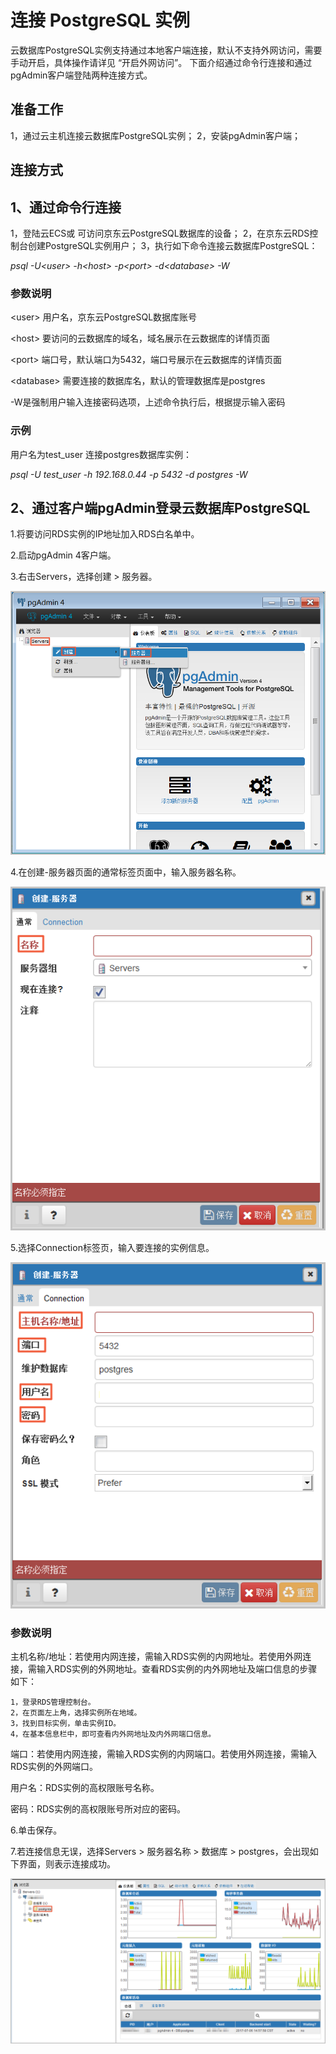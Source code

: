 # 连接 PostgreSQL 实例
云数据库PostgreSQL实例支持通过本地客户端连接，默认不支持外网访问，需要手动开启，具体操作请详见 “开启外网访问”。
下面介绍通过命令行连接和通过pgAdmin客户端登陆两种连接方式。

## 准备工作
1，通过云主机连接云数据库PostgreSQL实例；
2，安装pgAdmin客户端；

## 连接方式
## 1、通过命令行连接
1，登陆云ECS或 可访问京东云PostgreSQL数据库的设备；
2，在京东云RDS控制台创建PostgreSQL实例用户；
3，执行如下命令连接云数据库PostgreSQL：

 *psql  -U\<user\> -h\<host\> -p\<port\> -d\<database\> -W*
    
### 参数说明

 \<user\> 用户名，京东云PostgreSQL数据库账号
 
 \<host\> 要访问的云数据库的域名，域名展示在云数据库的详情页面
 
 \<port\> 端口号，默认端口为5432，端口号展示在云数据库的详情页面
 
 \<database\> 需要连接的数据库名，默认的管理数据库是postgres
 
 -W是强制用户输入连接密码选项，上述命令执行后，根据提示输入密码
    
### 示例
用户名为test_user 连接postgres数据库实例：

*psql  -U test_user -h 192.168.0.44 -p 5432 -d postgres -W*

## 2、通过客户端pgAdmin登录云数据库PostgreSQL
 1.将要访问RDS实例的IP地址加入RDS白名单中。
 
 2.启动pgAdmin 4客户端。
 
 3.右击Servers，选择创建 > 服务器。
 
![Connect-Instance-PostgreSQL1](../../../../../image/RDS/Connect-Instance-PostgreSQL1.png)

4.在创建-服务器页面的通常标签页面中，输入服务器名称。

![Connect-Instance-PostgreSQL2](../../../../../image/RDS/Connect-Instance-PostgreSQL2.png)

5.选择Connection标签页，输入要连接的实例信息。

![Connect-Instance-PostgreSQL3](../../../../../image/RDS/Connect-Instance-PostgreSQL3.png)
### 参数说明

 主机名称/地址：若使用内网连接，需输入RDS实例的内网地址。若使用外网连接，需输入RDS实例的外网地址。查看RDS实例的内外网地址及端口信息的步骤如下：
 
    1，登录RDS管理控制台。
    2，在页面左上角，选择实例所在地域。
    3，找到目标实例，单击实例ID。
    4，在基本信息栏中，即可查看内外网地址及内外网端口信息。
    
 端口：若使用内网连接，需输入RDS实例的内网端口。若使用外网连接，需输入RDS实例的外网端口。
 
 用户名：RDS实例的高权限账号名称。
 
 密码：RDS实例的高权限账号所对应的密码。
      
6.单击保存。

7.若连接信息无误，选择Servers > 服务器名称 > 数据库 > postgres，会出现如下界面，则表示连接成功。

![Connect-Instance-PostgreSQL4](../../../../../image/RDS/Connect-Instance-PostgreSQL4.png)
